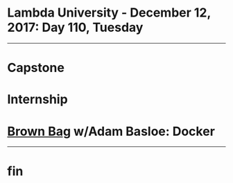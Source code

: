 # Lambda University - December 12, 2017: Day 110, Tuesday
***
# Capstone
# Internship
# [Brown Bag](VIDEO_RECORDED_NOT_POSTED) w/Adam Basloe: Docker
***
# fin
